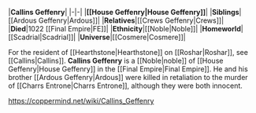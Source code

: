 |**Callins Geffenry**|
|-|-|
|**[[House Geffenry\|House Geffenry]]**|
|**Siblings**|[[Ardous Geffenry\|Ardous]]|
|**Relatives**|[[Crews Geffenry\|Crews]]|
|**Died**|1022 [[Final Empire\|FE]]|
|**Ethnicity**|[[Noble\|Noble]]|
|**Homeworld**|[[Scadrial\|Scadrial]]|
|**Universe**|[[Cosmere\|Cosmere]]|

For the resident of [[Hearthstone\|Hearthstone]] on [[Roshar\|Roshar]], see [[Callins\|Callins]].
**Callins Geffenry** is a [[Noble\|noble]] of [[House Geffenry\|House Geffenry]] in the [[Final Empire\|Final Empire]].
He and his brother [[Ardous Geffenry\|Ardous]] were killed in retaliation to the murder of [[Charrs Entrone\|Charrs Entrone]], although they were both innocent.



https://coppermind.net/wiki/Callins_Geffenry